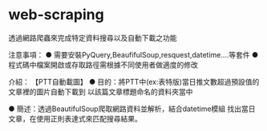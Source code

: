 # web-scraping
透過網路爬蟲來完成特定資料搜尋以及自動下載之功能 <br />

注意事項：
● 需要安裝PyQuery,BeaufifulSoup,resquest,datetime....等套件
● 程式碼中檔案開啟或存取路徑需根據不同使用者做適度的修改


介紹：
【PTT自動載圖】
● 目的：將PTT中(ex:表特版)當日推文數超過預設值的文章裡的圖片自動下載到
以該篇文章標題命名的資料夾當中

● 簡述：透過BeautifulSoup爬取網路資料並解析，結合datetime模組
找出當日文章，在使用正則表達式來匹配搜尋結果。
